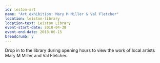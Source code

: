 ```yaml
---
id: leston-art
name: "Art exhibition: Mary M Miller & Val Fletcher"
location: leiston-library
location-text: Leiston Library
event-start-date: 2018-04-30
event-end-date: 2018-06-15
breadcrumb: y
---
```


Drop in to the library during opening hours to view the work of local artists Mary M Miller and Val Fletcher.
